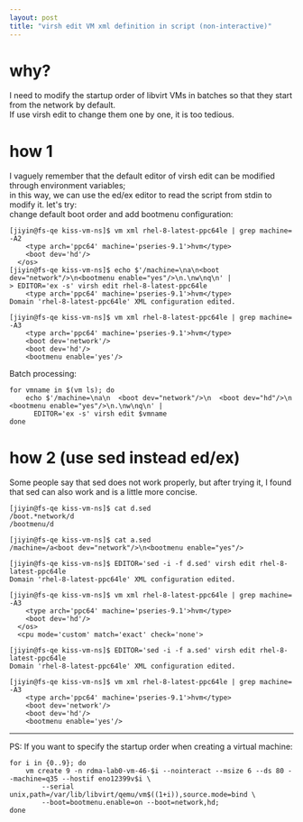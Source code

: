 ```yaml
---
layout: post
title: "virsh edit VM xml definition in script (non-interactive)"
---
```


# why?
I need to modify the startup order of libvirt VMs in batches so that they start from the network by default.  
If use virsh edit to change them one by one, it is too tedious.

# how 1
I vaguely remember that the default editor of virsh edit can be modified through environment variables;  
in this way, we can use the ed/ex editor to read the script from stdin to modify it. let's try:  
change default boot order and add bootmenu configuration:  
```
[jiyin@fs-qe kiss-vm-ns]$ vm xml rhel-8-latest-ppc64le | grep machine= -A2
    <type arch='ppc64' machine='pseries-9.1'>hvm</type>
    <boot dev='hd'/>
  </os>
[jiyin@fs-qe kiss-vm-ns]$ echo $'/machine=\na\n<boot dev="network"/>\n<bootmenu enable="yes"/>\n.\nw\nq\n' |
> EDITOR='ex -s' virsh edit rhel-8-latest-ppc64le 
    <type arch='ppc64' machine='pseries-9.1'>hvm</type>
Domain 'rhel-8-latest-ppc64le' XML configuration edited.

[jiyin@fs-qe kiss-vm-ns]$ vm xml rhel-8-latest-ppc64le | grep machine= -A3
    <type arch='ppc64' machine='pseries-9.1'>hvm</type>
    <boot dev='network'/>
    <boot dev='hd'/>
    <bootmenu enable='yes'/>
```

Batch processing:  
```
for vmname in $(vm ls); do
    echo $'/machine=\na\n  <boot dev="network"/>\n  <boot dev="hd"/>\n  <bootmenu enable="yes"/>\n.\nw\nq\n' |
      EDITOR='ex -s' virsh edit $vmname
done
```

# how 2 (use sed instead ed/ex)
Some people say that sed does not work properly, but after trying it, I found that sed can also work and is a little more concise.  
```
[jiyin@fs-qe kiss-vm-ns]$ cat d.sed 
/boot.*network/d
/bootmenu/d

[jiyin@fs-qe kiss-vm-ns]$ cat a.sed 
/machine=/a<boot dev="network"/>\n<bootmenu enable="yes"/>

[jiyin@fs-qe kiss-vm-ns]$ EDITOR='sed -i -f d.sed' virsh edit rhel-8-latest-ppc64le 
Domain 'rhel-8-latest-ppc64le' XML configuration edited.

[jiyin@fs-qe kiss-vm-ns]$ vm xml rhel-8-latest-ppc64le | grep machine= -A3
    <type arch='ppc64' machine='pseries-9.1'>hvm</type>
    <boot dev='hd'/>
  </os>
  <cpu mode='custom' match='exact' check='none'>

[jiyin@fs-qe kiss-vm-ns]$ EDITOR='sed -i -f a.sed' virsh edit rhel-8-latest-ppc64le 
Domain 'rhel-8-latest-ppc64le' XML configuration edited.

[jiyin@fs-qe kiss-vm-ns]$ vm xml rhel-8-latest-ppc64le | grep machine= -A3
    <type arch='ppc64' machine='pseries-9.1'>hvm</type>
    <boot dev='network'/>
    <boot dev='hd'/>
    <bootmenu enable='yes'/>
```


---
PS: If you want to specify the startup order when creating a virtual machine:  
```
for i in {0..9}; do
    vm create 9 -n rdma-lab0-vm-46-$i --nointeract --msize 6 --ds 80 --machine=q35 --hostif eno12399v$i \
        --serial unix,path=/var/lib/libvirt/qemu/vm$((1+i)),source.mode=bind \
        --boot=bootmenu.enable=on --boot=network,hd;
done
```

